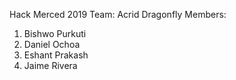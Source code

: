 Hack Merced 2019
Team: Acrid Dragonfly
Members: 
1. Bishwo Purkuti
2. Daniel Ochoa
3. Eshant Prakash
4. Jaime Rivera
